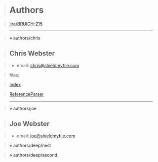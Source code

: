 > # Authors

>  [jira/BRUICH-215](https://shieldmyfiles.atlassian.net/browse/BRUICH-215) 

> ____________________________________

>  <a name="authors/chris">&#187; authors/chris</a> 

> ## Chris Webster

> * email: chris@shieldmyfile.com

> files: 

>  [Index](./ts/index.ts.md#Index) 

>  [ReferenceParser](./ts/modules/referenceParser.ts.md#ReferenceParser) 

> ____________________________________

>  <a name="authors/joe">&#187; authors/joe</a> 

> ## Joe Webster

> * email: joe@shieldmyfile.com 

>  <a name="authors/deep/nest">&#187; authors/deep/nest</a> 

>  <a name="authors/deep/second">&#187; authors/deep/second</a> 


